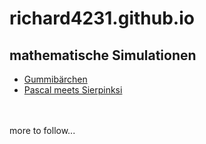# richard4231.github.io

## mathematische Simulationen
- [Gummibärchen](https://richard4231.github.io/jellybears)
- [Pascal meets Sierpinksi](https://richard4231.github.io/pascaltriangleoptimized)
<br/> 
<br/> 
more to follow...

